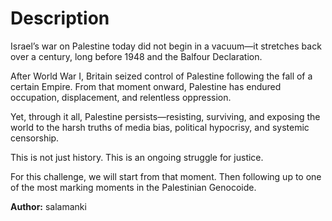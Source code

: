 # Description


Israel’s war on Palestine today did not begin in a vacuum—it stretches back over a century, long before 1948 and the Balfour Declaration.

After World War I, Britain seized control of Palestine following the fall of a certain Empire. From that moment onward, Palestine has endured occupation, displacement, and relentless oppression.

Yet, through it all, Palestine persists—resisting, surviving, and exposing the world to the harsh truths of media bias, political hypocrisy, and systemic censorship.

This is not just history. This is an ongoing struggle for justice.

For this challenge, we will start from that moment. Then following up to one of the most marking moments in the Palestinian Genocoide.


**Author:** salamanki